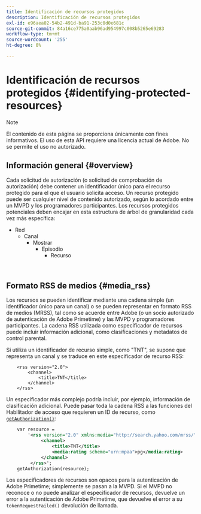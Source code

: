 ```yaml
---
title: Identificación de recursos protegidos
description: Identificación de recursos protegidos
exl-id: e96aea02-54b2-491d-ba91-253c0d0e681c
source-git-commit: 84a16ce775a0aab96ad954997c008b5265e69283
workflow-type: tm+mt
source-wordcount: '255'
ht-degree: 0%

---
```


# Identificación de recursos protegidos {#identifying-protected-resources}

>[!NOTE]
>
>El contenido de esta página se proporciona únicamente con fines informativos. El uso de esta API requiere una licencia actual de Adobe. No se permite el uso no autorizado.

## Información general {#overview}

Cada solicitud de autorización (o solicitud de comprobación de autorización) debe contener un identificador único para el recurso protegido para el que el usuario solicita acceso. Un recurso protegido puede ser cualquier nivel de contenido autorizado, según lo acordado entre un MVPD y los programadores participantes. Los recursos protegidos potenciales deben encajar en esta estructura de árbol de granularidad cada vez más específica:

- Red
   - Canal
      - Mostrar
         - Episodio
            - Recurso

</br>

## Formato RSS de medios {#media_rss}

Los recursos se pueden identificar mediante una cadena simple (un identificador único para un canal) o se pueden representar en formato RSS de medios (MRSS), tal como se acuerde entre Adobe (o un socio autorizado de autenticación de Adobe Primetime) y las MVPD y programadores participantes. La cadena RSS utilizada como especificador de recursos puede incluir información adicional, como clasificaciones y metadatos de control parental.


Si utiliza un identificador de recurso simple, como &quot;TNT&quot;, se supone que representa un canal y se traduce en este especificador de recurso RSS:

```RSS
    <rss version="2.0"> 
        <channel>
            <title>TNT</title>
        </channel>
    </rss>
```


Un especificador más complejo podría incluir, por ejemplo, información de clasificación adicional. Puede pasar toda la cadena RSS a las funciones del Habilitador de acceso que requieren un ID de recurso, como [`getAuthorization()`](/help/authentication/rest-api-reference.md):

```rss
    var resource = 
        '<rss version="2.0" xmlns:media="http://search.yahoo.com/mrss/"> 
             <channel>
                 <title>TNT</title>
                 <media:rating scheme="urn:mpaa">pg</media:rating>
             </channel>
         </rss>'; 
    getAuthorization(resource);
```

Los especificadores de recursos son opacos para la autenticación de Adobe Primetime; simplemente se pasan a la MVPD. Si el MVPD no reconoce o no puede analizar el especificador de recursos, devuelve un error a la autenticación de Adobe Primetime, que devuelve el error a su `tokenRequestFailed()` devolución de llamada.

<!--
## Related Information {#related}

-  User Metadata
-  Preflight Authorization
-->
